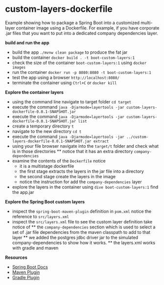 # custom-layers-dockerfile 

Example showing how to package a Spring Boot into a customized multi-layer
container image using a Dockerfile. For example, if you have corporate .jar 
files that you want to put into a dedicated company dependencies layer.

**build and run the app**

* build the app `./mvnw clean package` to produce the fat jar 
* build the container `docker build . -t boot-custom-layers:1` 
* check the size of the container `boot-custom-layers:1` using `docker images` 
* run the container `docker run -p 8080:8080 -t boot-custom-layers:1`
* test the app using a browser `http://localhost:8080/`
* terminate the container using `Ctrl+C` or `docker kill`

**Explore the container layers**
* using the command line navigate to target folder `cd target`
* execute the command `java -Djarmode=layertools -jar custom-layers-dockerfile-0.0.1-SNAPSHOT.jar`
* execute the command `java -Djarmode=layertools -jar custom-layers-dockerfile-0.0.1-SNAPSHOT.jar list`
* create a temporary directory `t`
* navigate to the new directory `cd t`
* execute the command `java -Djarmode=layertools -jar ../custom-layers-dockerfile-0.0.1-SNAPSHOT.jar extract`
* using your file browser navigate into the `target/t` folder and check what is in those directories
  ** notice that it has an extra directory `company-dependencies`
* examine the contents of the `Dockerfile` notice 
  * it is a multistage dockerfile  
  * the first stage extracts the layers in the jar file into a directory 
  * the second stage create the layers in the image
  * notice the instruction for add the `company-dependencies` layer 
* explore the layers in the container using `dive boot-custom-layers:1` find the app.jar 

**Explore the Spring Boot custom layers**
* inspect the `spring-boot-maven-plugin` definition in `pom.xml` notice the reference to 
  `src/layers.xml`
* inspect the `src/layers.xml` file to see the custom layer definition take notice of 
  ** the `company-dependencies` section which is used to select a set of .jar file 
     dependencies from the maven classpath to add to that layer 
  ** we added the postgres jdbc driver jar to the simulated company-dependencies to show 
     how it works. 
  ** the layers.xml works with gradle and maven 

**Resources**
 
* [Spring Boot Docs](https://docs.spring.io/spring-boot/docs/current/reference/html/container-images.html#container-images.efficient-images.layering) 
* [Maven Plugin](https://docs.spring.io/spring-boot/docs/current/maven-plugin/reference/htmlsingle/#build-image)
* [Gradle Plugin](https://docs.spring.io/spring-boot/docs/current/gradle-plugin/reference/htmlsingle/#build-image)
